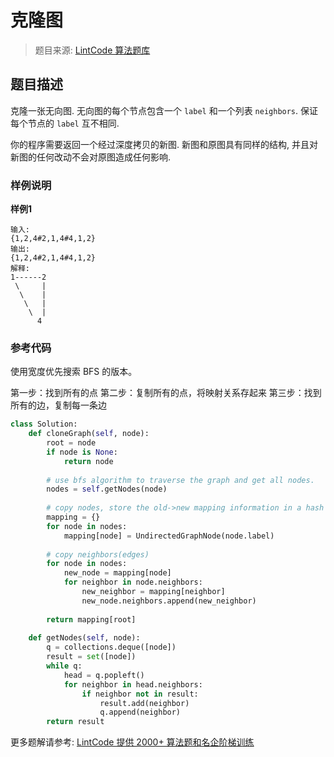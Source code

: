 # 克隆图
 > 题目来源: [LintCode 算法题库](https://www.lintcode.com/problem/clone-graph/?utm_source=sc-github-wzz)
 ## 题目描述
 克隆一张无向图. 无向图的每个节点包含一个 `label` 和一个列表 `neighbors`. 保证每个节点的 `label` 互不相同.

你的程序需要返回一个经过深度拷贝的新图. 新图和原图具有同样的结构, 并且对新图的任何改动不会对原图造成任何影响.
 ### 样例说明
 **样例1**
```
输入:
{1,2,4#2,1,4#4,1,2}
输出: 
{1,2,4#2,1,4#4,1,2}
解释:
1------2  
 \     |  
  \    |  
   \   |  
    \  |  
      4   
```
 ### 参考代码
 使用宽度优先搜索 BFS 的版本。

第一步：找到所有的点
第二步：复制所有的点，将映射关系存起来
第三步：找到所有的边，复制每一条边
```python
class Solution:
    def cloneGraph(self, node):
        root = node
        if node is None:
            return node
            
        # use bfs algorithm to traverse the graph and get all nodes.
        nodes = self.getNodes(node)
        
        # copy nodes, store the old->new mapping information in a hash map
        mapping = {}
        for node in nodes:
            mapping[node] = UndirectedGraphNode(node.label)
        
        # copy neighbors(edges)
        for node in nodes:
            new_node = mapping[node]
            for neighbor in node.neighbors:
                new_neighbor = mapping[neighbor]
                new_node.neighbors.append(new_neighbor)
        
        return mapping[root]
        
    def getNodes(self, node):
        q = collections.deque([node])
        result = set([node])
        while q:
            head = q.popleft()
            for neighbor in head.neighbors:
                if neighbor not in result:
                    result.add(neighbor)
                    q.append(neighbor)
        return result
```
 更多题解请参考: [LintCode 提供 2000+ 算法题和名企阶梯训练](https://www.lintcode.com/problem/?utm_source=sc-github-wzz)